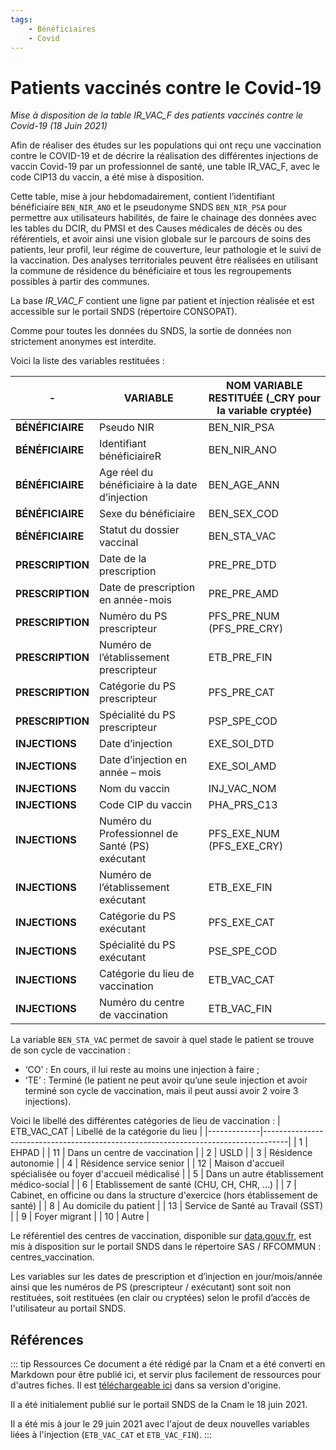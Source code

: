 ```yaml
---
tags:
    - Bénéficiaires
    - Covid
---
```


# Patients vaccinés contre le Covid-19 
<!-- SPDX-License-Identifier: MPL-2.0 -->

<TagLinks />

*Mise à disposition de la table IR_VAC_F des patients vaccinés contre le Covid-19 (18 Juin 2021)*


Afin de réaliser des études sur les populations qui ont reçu une vaccination contre le COVID-19 et de décrire la réalisation des différentes injections de vaccin Covid-19 par un professionnel de santé, une table IR_VAC_F, avec le code CIP13 du vaccin, a été mise à disposition.

Cette table, mise à jour hebdomadairement, contient l’identifiant bénéficiaire `BEN_NIR_ANO` et le pseudonyme SNDS `BEN_NIR_PSA` pour permettre aux utilisateurs habilités, de faire le chainage des données avec les tables du DCIR, du PMSI et des Causes médicales de décès ou des référentiels, et avoir ainsi une vision globale sur le parcours de soins des patients, leur profil, leur régime de couverture, leur pathologie et le suivi de la vaccination. 
Des analyses territoriales peuvent être réalisées en utilisant la commune de résidence du bénéficiaire et tous les regroupements possibles à partir des communes. 

La base *IR_VAC_F* contient une ligne par patient et injection réalisée et est accessible sur le portail SNDS (répertoire CONSOPAT).

Comme pour toutes les données du SNDS, la sortie de données non strictement anonymes est interdite.

Voici la liste des variables restituées :


|-|VARIABLE|NOM VARIABLE RESTITUÉE (_CRY pour la variable cryptée)|
|---------|---------|---------|
|**BÉNÉFICIAIRE**|Pseudo NIR|BEN_NIR_PSA|
|**BÉNÉFICIAIRE**|Identifiant bénéficiaireR|BEN_NIR_ANO|
|**BÉNÉFICIAIRE**|Age réel du bénéficiaire à la date d’injection|BEN_AGE_ANN|
|**BÉNÉFICIAIRE**|Sexe du bénéficiaire|BEN_SEX_COD|
|**BÉNÉFICIAIRE**|Statut du dossier vaccinal|BEN_STA_VAC|
|**PRESCRIPTION**|Date de la prescription|PRE_PRE_DTD|
|**PRESCRIPTION**|Date de prescription en année-mois|PRE_PRE_AMD|
|**PRESCRIPTION**|Numéro du PS prescripteur|PFS_PRE_NUM (PFS_PRE_CRY)|
|**PRESCRIPTION**|Numéro de l’établissement prescripteur|ETB_PRE_FIN|
|**PRESCRIPTION**|Catégorie du PS prescripteur|PFS_PRE_CAT|
|**PRESCRIPTION**|Spécialité du PS prescripteur|PSP_SPE_COD|
|**INJECTIONS**|Date d’injection |EXE_SOI_DTD|
|**INJECTIONS**|Date d’injection en année – mois|EXE_SOI_AMD|
|**INJECTIONS**|Nom du vaccin|INJ_VAC_NOM|
|**INJECTIONS**|Code CIP du vaccin|PHA_PRS_C13|
|**INJECTIONS**|Numéro du Professionnel de Santé (PS) exécutant|PFS_EXE_NUM (PFS_EXE_CRY)|
|**INJECTIONS**|Numéro de l’établissement exécutant|ETB_EXE_FIN|
|**INJECTIONS**|Catégorie du PS exécutant|PFS_EXE_CAT|
|**INJECTIONS**|Spécialité du PS exécutant|PSE_SPE_COD|
|**INJECTIONS**|Catégorie du lieu de vaccination|ETB_VAC_CAT|
|**INJECTIONS**|Numéro du centre de vaccination|ETB_VAC_FIN|


La variable `BEN_STA_VAC` permet de savoir à quel stade le patient se trouve de son cycle de vaccination :
- ‘CO’ : En cours, il lui reste au moins une injection à faire ; 
- ‘TE’ : Terminé (le patient ne peut avoir qu’une seule injection et avoir terminé son cycle de vaccination, mais il peut aussi avoir 2 voire 3 injections).

Voici le libellé des différentes catégories de lieu  de vaccination :
| ETB_VAC_CAT | Libellé de la catégorie du lieu                                                    |
|-------------|------------------------------------------------------------------------------------|
| 1           | EHPAD                                                                              |
| 11          | Dans un centre de vaccination                                                      |
| 2           | USLD                                                                               |
| 3           | Résidence autonomie                                                                |
| 4           | Résidence service senior                                                           |
| 12          | Maison d'accueil spécialisée ou foyer d'accueil médicalisé                         |
| 5           | Dans un autre établissement médico-social                                          |
| 6           | Etablissement de santé (CHU, CH, CHR, …)                                           |
| 7           | Cabinet, en officine ou dans la structure d'exercice (hors établissement de santé) |
| 8           | Au domicile du patient                                                             |
| 13          | Service de Santé au Travail (SST)                                                  |
| 9           | Foyer migrant                                                                      |
| 10          | Autre                                                                              |

Le référentiel des centres de vaccination, disponible sur [data.gouv.fr](https://www.data.gouv.fr/fr/datasets/lieux-de-vaccination-contre-la-covid-19/), est mis à disposition sur le portail SNDS dans le répertoire SAS / RFCOMMUN : centres_vaccination.  



Les variables sur les dates de prescription et d’injection en jour/mois/année ainsi que les numéros de PS (prescripteur / exécutant) sont soit non restituées, soit restituées (en clair ou cryptées) selon le profil d’accès de l'utilisateur au portail SNDS. 

    
## Références
::: tip Ressources
Ce document a été rédigé par la Cnam et a été converti en Markdown pour être publié ici, et servir plus facilement de ressources pour d'autres fiches. Il est [téléchargeable ici](/files/Cnam/20210621_Cnam_Communique-IR_VAC_F_Miseajour_sansprofils_MPL-2.0.docx) dans sa version d'origine.

Il a été initialement publié sur le portail SNDS de la Cnam le 18 juin 2021. 

Il a été mis à jour le 29 juin 2021 avec l'ajout de deux nouvelles variables liées à l'injection (`ETB_VAC_CAT` et `ETB_VAC_FIN`).
:::





